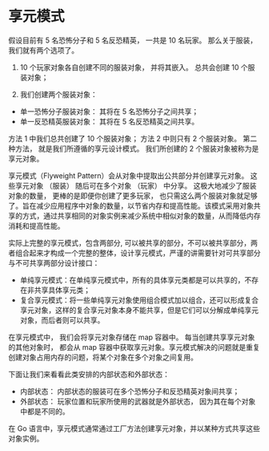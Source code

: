 # 享元模式

假设目前有 5 名恐怖分子和 5 名反恐精英， 一共是 10 名玩家。 那么关于服装， 我们就有两个选项了。

1. 10 个玩家对象各自创建不同的服装对象， 并将其嵌入。 总共会创建 10 个服装对象；

2. 我们创建两个服装对象：

- 单一恐怖分子服装对象： 其将在 5 名恐怖分子之间共享；
- 单一反恐精英服装对象： 其将在 5 名反恐精英之间共享。

方法 1 中我们总共创建了 10 个服装对象； 方法 2 中则只有 2 个服装对象。 第二种方法， 就是我们所遵循的享元设计模式。 我们所创建的 2 个服装对象被称为是享元对象。

享元模式（Flyweight Pattern）会从对象中提取出公共部分并创建享元对象。 这些享元对象 （服装） 随后可在多个对象 （玩家） 中分享。 这极大地减少了服装对象的数量， 更棒的是即便你创建了更多玩家， 也只需这么两个服装对象就足够了。旨在减少应用程序中对象的数量，以节省内存和提高性能。该模式采用对象共享的方式，通过共享相同的对象实例来减少系统中相似对象的数量，从而降低内存消耗和提高性能。

实际上完整的享元模式，包含两部分, 可以被共享的部分，不可以被共享部分，两者组合起来才构成一个完整的整体，设计享元模式，严谨的讲需要针对可共享部分与不可共享两部分设计接口：

- 单纯享元模式：在单纯享元模式中，所有的具体享元类都是可以共享的，不存在非共享具体享元类；
- 复合享元模式：将一些单纯享元对象使用组合模式加以组合，还可以形成复合享元对象，这样的复合享元对象本身不能共享，但是它们可以分解成单纯享元对象，而后者则可以共享。

在享元模式中， 我们会将享元对象存储在 map 容器中。 每当创建共享享元对象的其他对象时， 都会从 map 容器中获取享元对象。享元模式解决的问题就是重复创建对象占用内存的问题，将某个对象在多个对象之间复用。

下面让我们来看看此类安排的内部状态和外部状态：

- 内部状态： 内部状态的服装可在多个恐怖分子和反恐精英对象间共享；
- 外部状态： 玩家位置和玩家所使用的武器就是外部状态， 因为其在每个对象中都是不同的。

在 Go 语言中，享元模式通常通过工厂方法创建享元对象，并以某种方式共享这些对象实例。
